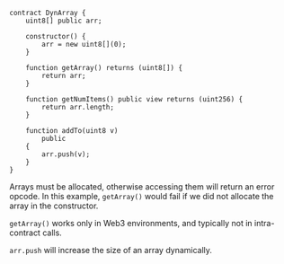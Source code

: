 ```sol
contract DynArray {
    uint8[] public arr;
    
    constructor() {
        arr = new uint8[](0);
    }
    
    function getArray() returns (uint8[]) {
        return arr;
    }
    
    function getNumItems() public view returns (uint256) {
        return arr.length;
    }
    
    function addTo(uint8 v) 
        public 
    {
        arr.push(v);
    }
}
```

Arrays must be allocated, otherwise accessing them will return an error opcode. In this example, `getArray()` would fail if we did not allocate the array in the constructor.

`getArray()` works only in Web3 environments, and typically not in intra-contract calls. 

`arr.push` will increase the size of an array dynamically.
